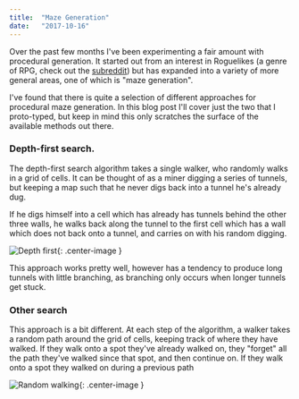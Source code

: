 ```yaml
---
title:  "Maze Generation"
date:   "2017-10-16"
---
```


Over the past few months I've been experimenting a fair amount with procedural generation. It started out from an interest in Roguelikes (a genre of RPG, check out the [subreddit](www.reddit.com/r/roguelikedev)) but has expanded into a variety of more general areas, one of which is "maze generation".

I've found that there is quite a selection of different approaches for procedural maze generation. In this blog post I'll cover just the two that I proto-typed, but keep in mind this only scratches the surface of the available methods out there.

### Depth-first search.

The depth-first search algorithm takes a single walker, who randomly walks in a grid of cells. It can be thought of as a miner digging a series of tunnels, but keeping a map such that he never digs back into a tunnel he's already dug.

If he digs himself into a cell which has already has tunnels behind the other three walls, he walks back along the tunnel to the first cell which has a wall which does not back onto a tunnel, and carries on with his random digging.

![Depth first](/maze_generation/depth_1.gif){: .center-image }

This approach works pretty well, however has a tendency to produce long tunnels with little branching, as branching only occurs when longer tunnels get stuck.

### Other search

This approach is a bit different. At each step of the algorithm, a walker takes a random path around the grid of cells, keeping track of where they have walked. If they walk onto a spot they've already walked on, they "forget" all the path they've walked since that spot, and then continue on. If they walk onto a spot they walked on during a previous path 

![Random walking](/maze_generation/walk_1.gif){: .center-image }